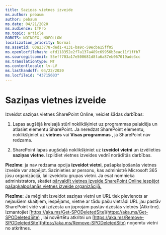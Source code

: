 ```yaml
---
title: Saziņas vietnes izveide
ms.author: pebaum
author: pebaum
ms.date: 04/21/2020
ms.audience: ITPro
ms.topic: article
ROBOTS: NOINDEX, NOFOLLOW
localization_priority: Normal
ms.assetid: 03a23778-ded1-4131-ba9c-59ecba15ff05
ms.openlocfilehash: efd118352e2f7a137a489c69956b3eac11f1ffb7
ms.sourcegitcommit: 55eff703a17e500681d8fa6a87eb067019ade3cc
ms.translationtype: MT
ms.contentlocale: lv-LV
ms.lasthandoff: 04/22/2020
ms.locfileid: "43715603"
---
```

# <a name="create-a-communication-site"></a>Saziņas vietnes izveide

Izveidot saziņas vietnes SharePoint Online, veiciet šādas darbības: 
  
1. Lapas augšējā kreisajā stūrī noklikšķiniet uz programmas palaidēja un atlasiet elementu SharePoint. Ja neredzat SharePoint elementu, noklikšķiniet uz **vietnes** vai **Visas programmas** , ja SharePoint nav redzama. 
    
2. SharePoint lapas augšdaļā noklikšķiniet uz **izveidot vietni** un izvēlieties **saziņas vietne**. Izpildiet vietnes izveides vednī norādītās darbības. 
    
 **Piezīme**: ja nav redzama opcija **izveidot vietni**, pašapkalpošanās vietnes izveide var atspējot. Sazinieties ar personu, kas administrē Microsoft 365 jūsu organizācijā, lai izveidotu grupas vietni. Ja esat nomnieka administrators, skatiet [pārvaldīt vietnes izveide SharePoint Online iespējot pašapkalpošanās vietnes izveide organizācijā.](https://go.microsoft.com/fwlink/?linkid=2018780)
  
 **Piezīme:** Ja mēģināt izveidot saziņas vietni un URL tiek pievienots ar nejaušiem skaitļiem, iespējams, vietne ar tādu pašu vietrādi URL jau pastāv SharePoint vidē vai izdzēsta un joprojām pastāv dzēstās vietnēs (Atkritne). Izmantojiet [https://aka.ms/Get-SPODeletedSite](https://aka.ms/Get-SPODeletedSite) , lai novērtētu atkritni un [https://aka.ms/Remove-SPODeletedSite](https://aka.ms/Remove-SPODeletedSite) noņemtu vietni no atkritnes. 
  

